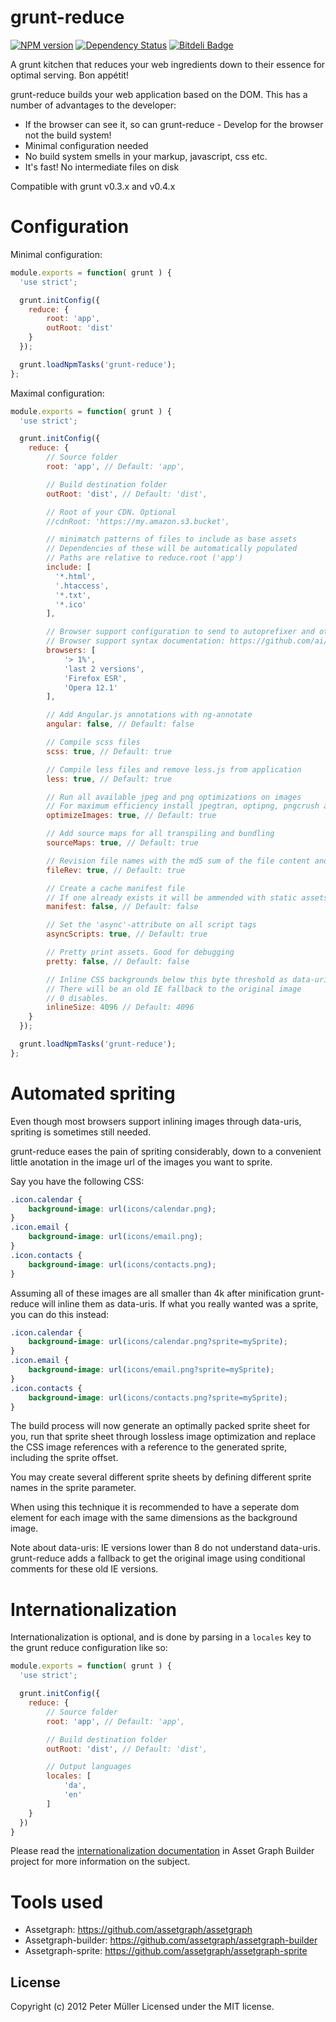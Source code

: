 # grunt-reduce

[![NPM version](https://badge.fury.io/js/grunt-reduce.svg)](http://badge.fury.io/js/grunt-reduce)
[![Dependency Status](https://david-dm.org/Munter/grunt-reduce.png)](https://david-dm.org/Munter/grunt-reduce)
[![Bitdeli Badge](https://d2weczhvl823v0.cloudfront.net/Munter/grunt-reduce/trend.png)](https://bitdeli.com/free "Bitdeli Badge")

A grunt kitchen that reduces your web ingredients down to their essence for optimal serving. Bon appétit!

grunt-reduce builds your web application based on the DOM.
This has a number of advantages to the developer:
* If the browser can see it, so can grunt-reduce - Develop for the browser not the build system!
* Minimal configuration needed
* No build system smells in your markup, javascript, css etc.
* It's fast! No intermediate files on disk

Compatible with grunt v0.3.x and v0.4.x

# Configuration

Minimal configuration:
``` javascript
module.exports = function( grunt ) {
  'use strict';

  grunt.initConfig({
    reduce: {
        root: 'app',
        outRoot: 'dist'
    }
  });

  grunt.loadNpmTasks('grunt-reduce');
};
```

Maximal configuration:
``` javascript
module.exports = function( grunt ) {
  'use strict';

  grunt.initConfig({
    reduce: {
        // Source folder
        root: 'app', // Default: 'app',

        // Build destination folder
        outRoot: 'dist', // Default: 'dist',

        // Root of your CDN. Optional
        //cdnRoot: 'https://my.amazon.s3.bucket',

        // minimatch patterns of files to include as base assets
        // Dependencies of these will be automatically populated
        // Paths are relative to reduce.root ('app')
        include: [
          '*.html',
          '.htaccess',
          '*.txt',
          '*.ico'
        ],

        // Browser support configuration to send to autoprefixer and other transforms.
        // Browser support syntax documentation: https://github.com/ai/autoprefixer#browsers
        browsers: [
            '> 1%',
            'last 2 versions',
            'Firefox ESR',
            'Opera 12.1'
        ],

        // Add Angular.js annotations with ng-annotate
        angular: false, // Default: false

        // Compile scss files
        scss: true, // Default: true

        // Compile less files and remove less.js from application
        less: true, // Default: true

        // Run all available jpeg and png optimizations on images
        // For maximum efficiency install jpegtran, optipng, pngcrush and pngquant
        optimizeImages: true, // Default: true

        // Add source maps for all transpiling and bundling
        sourceMaps: true, // Default: true

        // Revision file names with the md5 sum of the file content and move to /static/
        fileRev: true, // Default: true

        // Create a cache manifest file
        // If one already exists it will be ammended with static assets
        manifest: false, // Default: false

        // Set the 'async'-attribute on all script tags
        asyncScripts: true, // Default: true

        // Pretty print assets. Good for debugging
        pretty: false, // Default: false

        // Inline CSS backgrounds below this byte threshold as data-uris
        // There will be an old IE fallback to the original image
        // 0 disables.
        inlineSize: 4096 // Default: 4096
    }
  });

  grunt.loadNpmTasks('grunt-reduce');
};
```

# Automated spriting
Even though most browsers support inlining images through data-uris, spriting is sometimes still needed.

grunt-reduce eases the pain of spriting considerably, down to a convenient little anotation in the image url of the images you want to sprite.

Say you have the following CSS:
``` CSS
.icon.calendar {
    background-image: url(icons/calendar.png);
}
.icon.email {
    background-image: url(icons/email.png);
}
.icon.contacts {
    background-image: url(icons/contacts.png);
}
```

Assuming all of these images are all smaller than 4k after minification grunt-reduce will inline them as data-uris. If what you really wanted was a sprite, you can do this instead:

``` CSS
.icon.calendar {
    background-image: url(icons/calendar.png?sprite=mySprite);
}
.icon.email {
    background-image: url(icons/email.png?sprite=mySprite);
}
.icon.contacts {
    background-image: url(icons/contacts.png?sprite=mySprite);
}
```

The build process will now generate an optimally packed sprite sheet for you, run that sprite sheet through lossless image optimization and replace the CSS image references with a reference to the generated sprite, including the sprite offset.

You may create several different sprite sheets by defining different sprite names in the sprite parameter.

When using this technique it is recommended to have a seperate dom element for each image with the same dimensions as the background image.

Note about data-uris: IE versions lower than 8 do not understand data-uris. grunt-reduce adds a fallback to get the original image using conditional comments for these old IE versions.


# Internationalization
Internationalization is optional, and is done by parsing in a `locales` key to the grunt reduce configuration like so:

``` javascript
module.exports = function( grunt ) {
  'use strict';

  grunt.initConfig({
    reduce: {
        // Source folder
        root: 'app', // Default: 'app',

        // Build destination folder
        outRoot: 'dist', // Default: 'dist',

        // Output languages
        locales: [
            'da',
            'en'
        ]
    }
  })
}
```

Please read the [internationalization documentation](https://github.com/assetgraph/assetgraph-builder#internationalization) in Asset Graph Builder project for more information on the subject.


# Tools used
* Assetgraph: https://github.com/assetgraph/assetgraph
* Assetgraph-builder: https://github.com/assetgraph/assetgraph-builder
* Assetgraph-sprite: https://github.com/assetgraph/assetgraph-sprite


## License
Copyright (c) 2012 Peter Müller
Licensed under the MIT license.
